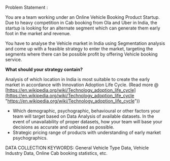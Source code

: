 
Problem Statement : 

You are a team working under an Online Vehicle Booking Product Startup. Due to heavy competition in Cab booking from Ola and Uber in India, the startup is looking for an alternate segment which can generate them early foot in the market and revenue. 

You have to analyse the Vehicle market in India using Segmentation analysis and come up with a feasible strategy to enter the market, targeting the segments where there can be possible profit by offering Vehicle booking service.


**What should your strategy contain?**

Analysis of which location in India is most suitable to create the early market in accordance with Innovation Adoption Life Cycle. (Read more @ [https://en.wikipedia.org/wiki/Technology_adoption_life_cycle](https://en.wikipedia.org/wiki/Technology_adoption_life_cycle "https://en.wikipedia.org/wiki/Technology_adoption_life_cycle")) 

- Which demographic, psychographic, behavioural or other factors your team will target based on Data Analysis of available datasets. In the event of unavailability of proper datasets, how your team will base your decisions as accurate and unbiased as possible. 
- Strategic pricing range of products with understanding of early market psychographics. 

DATA COLLECTION KEYWORDS: General Vehicle Type Data, Vehicle Industry Data, Online Cab booking statistics, etc.

